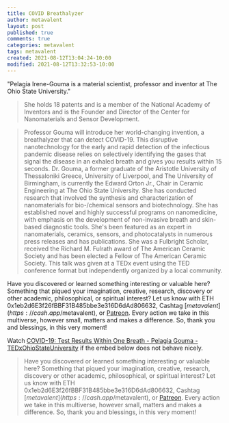 ```yaml
---
title: COVID Breathalyzer
author: metavalent
layout: post
published: true
comments: true
categories: metavalent
tags: metavalent
created: 2021-08-12T13:04:24-10:00
modified: 2021-08-12T13:32:53-10:00
---
```


"Pelagia Irene-Gouma is a material scientist, professor and inventor at The Ohio State University."

> She holds 18 patents and is a member of the National Academy of Inventors and is the Founder and Director of the Center for Nanomaterials and Sensor Development.

> Professor Gouma will introduce her world-changing invention, a breathalyzer that can detect COVID-19. This disruptive nanotechnology for the early and rapid detection of the infectious pandemic disease relies on selectively identifying the gases that signal the disease in an exhaled breath and gives you results within 15 seconds. Dr. Gouma, a former graduate of the Aristotle University of Thessaloniki Greece, University of Liverpool, and The University of Birmingham, is currently the Edward Orton Jr., Chair in Ceramic Engineering at The Ohio State University. She has conducted research that involved the synthesis and characterization of nanomaterials for bio-/chemical sensors and biotechnology. She has established novel and highly successful programs on nanomedicine, with emphasis on the development of non-invasive breath and skin-based diagnostic tools. She's been featured as an expert in nanomaterials, ceramics, sensors, and photocatalysts in numerous press releases and has publications. She was a Fulbright Scholar, received the Richard M. Fulrath award of The American Ceramic Society and has been elected a Fellow of The American Ceramic Society. This talk was given at a TEDx event using the TED conference format but independently organized by a local community.

Have you discovered or learned something interesting or valuable here? Something that piqued your imagination, creative, research, discovery or other academic, philosophical, or spiritual interest? Let us know with ETH 0x1eb2d6E3f26fBBF31B485bbe3e316D6dAd806632, Cashtag [$metavalent](https://cash.app/$metavalent), or [Patreon](https://patreon.com/metavalent). Every action we take in this multiverse, however small, matters and makes a difference. So, thank you and blessings, in this very moment!

Watch [COVID-19: Test Results Within One Breath - Pelagia Gouma - TEDxOhioStateUniversity](https://youtu.be/mHKvRE7WMLg) if the embed below does not behave nicely. 

<div class="embed-container"><iframeloading="lazy" width="560" height="315" src="https://www.youtube.com/embed/mHKvRE7WMLg" title="YouTube video player" frameborder="0" allow="accelerometer; autoplay; clipboard-write; encrypted-media; gyroscope; picture-in-picture" allowfullscreen></iframe></div>

> Have you discovered or learned something interesting or valuable here? Something that piqued your imagination, creative, research, discovery or other academic, philosophical, or spiritual interest? Let us know with ETH 0x1eb2d6E3f26fBBF31B485bbe3e316D6dAd806632, Cashtag [$metavalent](https://cash.app/$metavalent), or [Patreon](https://patreon.com/metavalent). Every action we take in this multiverse, however small, matters and makes a difference. So, thank you and blessings, in this very moment!

